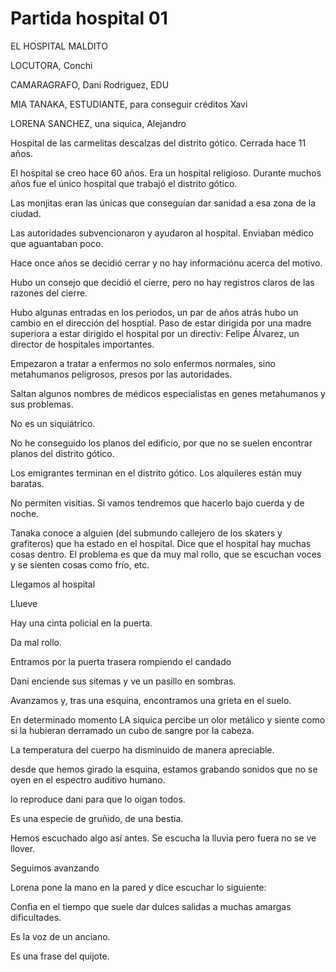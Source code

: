 # Partida hospital 01

EL HOSPITAL MALDITO

LOCUTORA, Conchi

CAMARAGRAFO, Dani Rodriguez, EDU

MIA TANAKA, ESTUDIANTE, para conseguir créditos Xavi

LORENA SANCHEZ, una siquica, Alejandro

Hospital de las carmelitas descalzas del distrito gótico. Cerrada hace 11 años. 

El hospital se creo hace 60 años. Era un hospital religioso. Durante muchos años fue el único hospital que trabajó el distrito gótico. 

Las monjitas eran las únicas que conseguían dar sanidad a esa zona de la ciudad. 

Las autoridades subvencionaron y ayudaron al hospital. Enviaban médico que aguantaban poco. 

Hace once años se decidió cerrar y no hay informaciónu acerca del motivo. 

Hubo un consejo que decidió el cierre, pero no hay registros claros de las razones del cierre. 

Hubo algunas entradas en los periodos, un par de años atrás hubo un cambio en el dirección del hosptial. Paso de estar dirigida por una madre superiora a estar dirigido el hospital por un directiv: Felipe Álvarez, un director de hospitales importantes. 

Empezaron a tratar a enfermos no solo enfermos normales, sino metahumanos peligrosos, presos por las autoridades. 

Saltan algunos nombres de médicos especialistas en genes metahumanos y sus problemas. 

No es un siquiátrico. 

No he conseguido los planos del edificio, por que no se suelen encontrar planos del distrito gótico. 

Los emigrantes terminan en el distrito gótico. Los alquileres están muy baratas. 

No permiten visitias. Si vamos tendremos que hacerlo bajo cuerda y de noche. 

Tanaka conoce a alguien (del submundo callejero de los skaters y grafiteros) que ha estado en el hospital. Dice que el hospital hay muchas cosas dentro. El problema es que da muy mal rollo, que se escuchan voces y se sienten cosas como frío, etc. 

Llegamos al hospital

Llueve

Hay una cinta policial en la puerta. 

Da mal rollo.

Entramos por la puerta trasera rompiendo el candado

Dani enciende sus sitemas y ve un pasillo en sombras. 

Avanzamos y, tras una esquina, encontramos una grieta en el suelo. 

En determinado momento LA siquica percibe un olor metálico y siente como si la hubieran derramado un cubo de sangre por la cabeza. 

La temperatura del cuerpo ha disminuido de manera apreciable. 

desde que hemos girado la esquina, estamos grabando sonidos que no se oyen en el espectro auditivo humano. 

lo reproduce dani para que lo oigan todos. 

Es una especie de gruñido, de una bestia. 

Hemos escuchado algo así antes. Se escucha la lluvia pero fuera no se ve llover. 

Seguimos avanzando

Lorena pone la mano en la pared y dice escuchar lo siguiente:

Confia en el tiempo que suele dar dulces salidas a muchas amargas dificultades. 

Es la voz de un anciano. 

Es una frase del quijote.